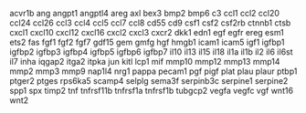 acvr1b
ang
angpt1
angptl4
areg
axl
bex3
bmp2
bmp6
c3
ccl1
ccl2
ccl20
ccl24
ccl26
ccl3
ccl4
ccl5
ccl7
ccl8
cd55
cd9
csf1
csf2
csf2rb
ctnnb1
ctsb
cxcl1
cxcl10
cxcl12
cxcl16
cxcl2
cxcl3
cxcr2
dkk1
edn1
egf
egfr
ereg
esm1
ets2
fas
fgf1
fgf2
fgf7
gdf15
gem
gmfg
hgf
hmgb1
icam1
icam5
igf1
igfbp1
igfbp2
igfbp3
igfbp4
igfbp5
igfbp6
igfbp7
il10
il13
il15
il18
il1a
il1b
il2
il6
il6st
il7
inha
iqgap2
itga2
itpka
jun
kitl
lcp1
mif
mmp10
mmp12
mmp13
mmp14
mmp2
mmp3
mmp9
nap1l4
nrg1
pappa
pecam1
pgf
pigf
plat
plau
plaur
ptbp1
ptger2
ptges
rps6ka5
scamp4
selplg
sema3f
serpinb3c
serpine1
serpine2
spp1
spx
timp2
tnf
tnfrsf11b
tnfrsf1a
tnfrsf1b
tubgcp2
vegfa
vegfc
vgf
wnt16
wnt2